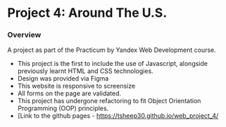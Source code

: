 # Project 4: Around The U.S.

### Overview

A project as part of the Practicum by Yandex Web Development course. 

- This project is the first to include the use of Javascript, alongside previously learnt HTML and CSS technologies.
- Design was provided via Figma
- This website is responsive to screensize
- All forms on the page are validated. 
- This project has undergone refactoring to fit Object Orientation Programming (OOP) principles.
- [Link to the github pages - https://tsheep30.github.io/web_project_4/


